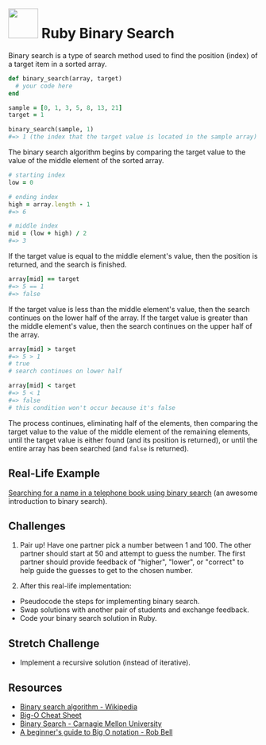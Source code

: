 # <img src="https://cloud.githubusercontent.com/assets/7833470/10899314/63829980-8188-11e5-8cdd-4ded5bcb6e36.png" height="60"> Ruby Binary Search

Binary search is a type of search method used to find the position (index) of a target item in a sorted array.

```ruby
def binary_search(array, target)
  # your code here
end

sample = [0, 1, 3, 5, 8, 13, 21]
target = 1

binary_search(sample, 1)
#=> 1 (the index that the target value is located in the sample array)
```

The binary search algorithm begins by comparing the target value to the value of the middle element of the sorted array.

```ruby
# starting index
low = 0

# ending index
high = array.length - 1
#=> 6

# middle index
mid = (low + high) / 2
#=> 3
```

If the target value is equal to the middle element's value, then the position is returned, and the search is finished.

```ruby
array[mid] == target
#=> 5 == 1
#=> false
```

If the target value is less than the middle element's value, then the search continues on the lower half of the array. If the target value is greater than the middle element's value, then the search continues on the upper half of the array.

```ruby
array[mid] > target
#=> 5 > 1
# true
# search continues on lower half

array[mid] < target
#=> 5 < 1
#=> false
# this condition won't occur because it's false
```

The process continues, eliminating half of the elements, then comparing the target value to the value of the middle element of the remaining elements, until the target value is either found (and its position is returned), or until the entire array has been searched (and `false` is returned).

## Real-Life Example

<a href="https://study.cs50.net/binary_search" target="_blank">Searching for a name in a telephone book using binary search</a> (an awesome introduction to binary search).

## Challenges

1. Pair up! Have one partner pick a number between 1 and 100. The other partner should start at 50 and attempt to guess the number. The first partner should provide feedback of "higher", "lower", or "correct" to help guide the guesses to get to the chosen number.

2. After this real-life implementation:
  * Pseudocode the steps for implementing binary search.
  * Swap solutions with another pair of students and exchange feedback.
  * Code your binary search solution in Ruby.

## Stretch Challenge

* Implement a recursive solution (instead of iterative).

## Resources

* <a href="https://en.wikipedia.org/wiki/Binary_search_algorithm" target="_blank">Binary search algorithm - Wikipedia</a>
* <a href="http://bigocheatsheet.com" target="_blank">Big-O Cheat Sheet</a>
* <a href="http://www.cs.cmu.edu/~15110-f12/Unit05PtB-handout.pdf" target="_blank">Binary Search - Carnagie Mellon University</a>
* <a href="https://rob-bell.net/2009/06/a-beginners-guide-to-big-o-notation" target="_blank">A beginner's guide to Big O notation - Rob Bell</a>
